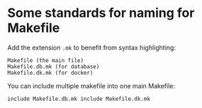 # Some standards for naming for Makefile

Add the extension `.mk` to benefit from syntax highlighting:
```
Makefile (the main file)
Makefile.db.mk (for database)
Makefile.dk.mk (for docker)
```

You can include multiple makefile into one main Makefile:
```
include Makefile.db.mk include Makefile.dk.mk
```
